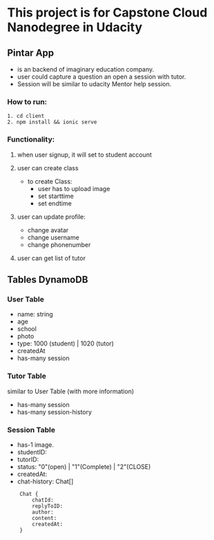 # This project is for Capstone Cloud Nanodegree in Udacity

## Pintar App

* is an backend of imaginary education company.
* user could capture a question an open a session with tutor.
* Session will be similar to udacity Mentor help session.


### How to run:
```
1. cd client
2. npm install && ionic serve
```

### Functionality:
1. when user signup, it will set to student account
2. user can create class 
    * to create Class:
        * user has to upload image
        * set starttime
        * set endtime

3. user can update profile: 
    * change avatar
    * change username
    * change phonenumber

4. user can get list of tutor

## Tables DynamoDB

### User Table

* name: string
* age
* school
* photo
* type: 1000 (student) | 1020 (tutor)
* createdAt
* has-many session

### Tutor Table

similar to User Table (with more information)
* has-many session
* has-many session-history

### Session Table

- has-1 image.
- studentID:
- tutorID:
- status: "0"(open) | "1"(Complete) | "2"(CLOSE)
- createdAt:
- chat-history: Chat[]
```
    Chat { 
        chatId:
        replyToID:
        author:
        content:
        createdAt:
    }
```
